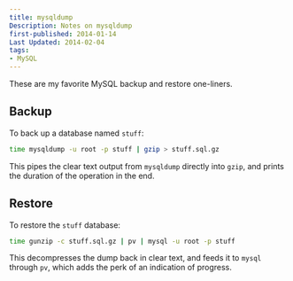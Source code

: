 ```yaml
---
title: mysqldump
Description: Notes on mysqldump
first-published: 2014-01-14
Last Updated: 2014-02-04
tags:
- MySQL
---
```


These are my favorite MySQL backup and restore one-liners.

Backup
------

To back up a database named `stuff`:

```bash
time mysqldump -u root -p stuff | gzip > stuff.sql.gz
```

This pipes the clear text output from `mysqldump` directly into `gzip`, 
and prints the duration of the operation in the end.

Restore
-------

To restore the `stuff` database:

```bash
time gunzip -c stuff.sql.gz | pv | mysql -u root -p stuff
```

This decompresses the dump back in clear text, and feeds it to `mysql` 
through `pv`, which adds the perk of an indication of progress.
